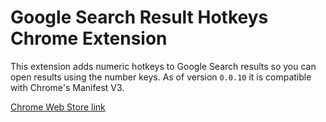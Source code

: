 # Google Search Result Hotkeys Chrome Extension

This extension adds numeric hotkeys to Google Search results so you can open
results using the number keys. As of version `0.0.10` it is compatible with
Chrome's Manifest V3.

[Chrome Web Store link](https://chrome.google.com/webstore/detail/google-search-result-hotk/klgbcckheikhkhmklfbdbnhkmmpbmjce)
